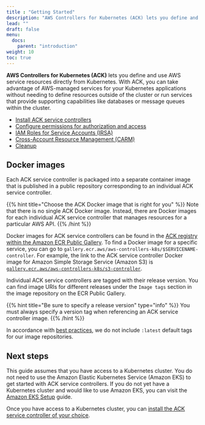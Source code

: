 ```yaml
---
title : "Getting Started"
description: "AWS Controllers for Kubernetes (ACK) lets you define and use AWS service resources directly from Kubernetes"
lead: ""
draft: false
menu: 
  docs:
    parent: "introduction"
weight: 10
toc: true
---
```


**AWS Controllers for Kubernetes (ACK)** lets you define and use AWS service resources directly from Kubernetes. With ACK, you can take advantage of AWS-managed services for your Kubernetes applications without needing to define resources outside of the cluster or run services that provide supporting capabilities like databases or message queues within the cluster.

* [Install ACK service controllers][install]
* [Configure permissions for authorization and access][authorization]
* [IAM Roles for Service Accounts (IRSA)][irsa]
* [Cross-Account Resource Management (CARM)][carm]
* [Cleanup][cleanup]

## Docker images

Each ACK service controller is packaged into a separate container image that is published in a public repository corresponding to an individual ACK service controller.

{{% hint title="Choose the ACK Docker image that is right for you" %}}
Note that there is no single ACK Docker image. Instead, there are Docker
images for each individual ACK service controller that manages resources
for a particular AWS API.
{{% /hint %}}

Docker images for ACK service controllers can be found in the [ACK registry within the Amazon ECR Public Gallery][ack-ecr-gallery]. To find a Docker image for a specific service, you can go to `gallery.ecr.aws/aws-controllers-k8s/$SERVICENAME-controller`. For example, the link to the ACK service controller Docker image for Amazon Simple Storage Service (Amazon S3) is [`gallery.ecr.aws/aws-controllers-k8s/s3-controller`][s3-ecr-controller].

Individual ACK service controllers are tagged with their release version. You can find image URIs for different releases under the `Image tags` section in the image repository on the ECR Public Gallery.

{{% hint title="Be sure to specify a release version" type="info" %}}
You must always specify a version tag when referencing an ACK service controller image.
{{% /hint %}}

In accordance with [best practices][no-latest-tag], we do not include `:latest` default tags for our image repositories.

## Next steps

This guide assumes that you have access to a Kubernetes cluster. You do not need to use the Amazon Elastic Kubernetes Service (Amazon EKS) to get started with ACK service controllers. If you do not yet have a Kubernetes cluster and would like to use Amazon EKS, you can visit the [Amazon EKS Setup][eks-setup] guide. 

Once you have access to a Kubernetes cluster, you can [install the ACK service controller of your choice][install]. 

[ack-ecr-gallery]: https://gallery.ecr.aws/aws-controllers-k8s
[s3-ecr-controller]: https://gallery.ecr.aws/aws-controllers-k8s/s3-controller
[no-latest-tag]: https://vsupalov.com/docker-latest-tag/
[install]: https://aws-controllers-k8s.github.io/community/user-docs/install/
[authorization]: https://aws-controllers-k8s.github.io/community/user-docs/authorization/
[irsa]: https://aws-controllers-k8s.github.io/community/user-docs/irsa/
[carm]: https://aws-controllers-k8s.github.io/community/user-docs/cross-account-resource-management/
[cleanup]: https://aws-controllers-k8s.github.io/community/user-docs/cleanup/
[eks-setup]: https://docs.aws.amazon.com/deep-learning-containers/latest/devguide/deep-learning-containers-eks-setup.html